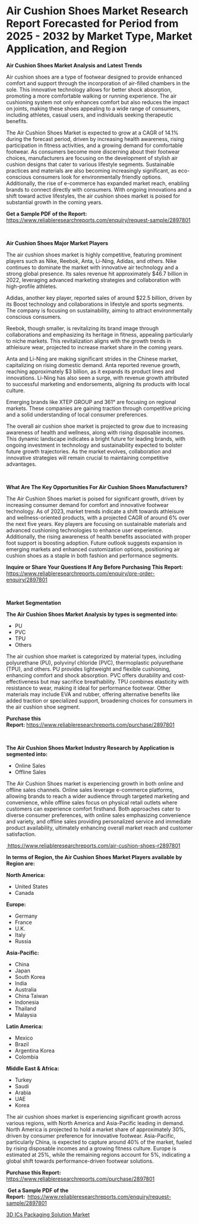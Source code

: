 <p><h1>Air Cushion Shoes Market Research Report Forecasted for Period from 2025 -  2032 by Market Type, Market Application, and Region</h1></p><p><strong>Air Cushion Shoes Market Analysis and Latest Trends</strong></p>
<p><p>Air cushion shoes are a type of footwear designed to provide enhanced comfort and support through the incorporation of air-filled chambers in the sole. This innovative technology allows for better shock absorption, promoting a more comfortable walking or running experience. The air cushioning system not only enhances comfort but also reduces the impact on joints, making these shoes appealing to a wide range of consumers, including athletes, casual users, and individuals seeking therapeutic benefits.</p><p>The Air Cushion Shoes Market is expected to grow at a CAGR of 14.1% during the forecast period, driven by increasing health awareness, rising participation in fitness activities, and a growing demand for comfortable footwear. As consumers become more discerning about their footwear choices, manufacturers are focusing on the development of stylish air cushion designs that cater to various lifestyle segments. Sustainable practices and materials are also becoming increasingly significant, as eco-conscious consumers look for environmentally friendly options. Additionally, the rise of e-commerce has expanded market reach, enabling brands to connect directly with consumers. With ongoing innovations and a shift toward active lifestyles, the air cushion shoes market is poised for substantial growth in the coming years.</p></p>
<p><strong>Get a Sample PDF of the Report:&nbsp;</strong> <a href="https://www.reliableresearchreports.com/enquiry/request-sample/2897801?utm_campaign=3529&utm_medium=2&utm_source=Github&utm_content=ia&utm_term=15032025&utm_id=air-cushion-shoes">https://www.reliableresearchreports.com/enquiry/request-sample/2897801</a></p>
<p>&nbsp;</p>
<p><strong>Air Cushion Shoes Major Market Players</strong></p>
<p><p>The air cushion shoes market is highly competitive, featuring prominent players such as Nike, Reebok, Anta, Li-Ning, Adidas, and others. Nike continues to dominate the market with innovative air technology and a strong global presence. Its sales revenue hit approximately $46.7 billion in 2022, leveraging advanced marketing strategies and collaboration with high-profile athletes.</p><p>Adidas, another key player, reported sales of around $22.5 billion, driven by its Boost technology and collaborations in lifestyle and sports segments. The company is focusing on sustainability, aiming to attract environmentally conscious consumers.</p><p>Reebok, though smaller, is revitalizing its brand image through collaborations and emphasizing its heritage in fitness, appealing particularly to niche markets. This revitalization aligns with the growth trends in athleisure wear, projected to increase market share in the coming years.</p><p>Anta and Li-Ning are making significant strides in the Chinese market, capitalizing on rising domestic demand. Anta reported revenue growth, reaching approximately $3 billion, as it expands its product lines and innovations. Li-Ning has also seen a surge, with revenue growth attributed to successful marketing and endorsements, aligning its products with local culture.</p><p>Emerging brands like XTEP GROUP and 361° are focusing on regional markets. These companies are gaining traction through competitive pricing and a solid understanding of local consumer preferences.</p><p>The overall air cushion shoe market is projected to grow due to increasing awareness of health and wellness, along with rising disposable incomes. This dynamic landscape indicates a bright future for leading brands, with ongoing investment in technology and sustainability expected to bolster future growth trajectories. As the market evolves, collaboration and innovative strategies will remain crucial to maintaining competitive advantages.</p></p>
<p>&nbsp;</p>
<p><strong>What Are The Key Opportunities For Air Cushion Shoes Manufacturers?</strong></p>
<p><p>The Air Cushion Shoes market is poised for significant growth, driven by increasing consumer demand for comfort and innovative footwear technology. As of 2023, market trends indicate a shift towards athleisure and wellness-oriented products, with a projected CAGR of around 6% over the next five years. Key players are focusing on sustainable materials and advanced cushioning technologies to enhance user experience. Additionally, the rising awareness of health benefits associated with proper foot support is boosting adoption. Future outlook suggests expansion in emerging markets and enhanced customization options, positioning air cushion shoes as a staple in both fashion and performance segments.</p></p>
<p><strong>Inquire or Share Your Questions If Any Before Purchasing This Report:</strong> <a href="https://www.reliableresearchreports.com/enquiry/pre-order-enquiry/2897801?utm_campaign=3529&utm_medium=2&utm_source=Github&utm_content=ia&utm_term=15032025&utm_id=air-cushion-shoes">https://www.reliableresearchreports.com/enquiry/pre-order-enquiry/2897801</a></p>
<p>&nbsp;</p>
<p><strong>Market Segmentation</strong></p>
<p><strong>The Air Cushion Shoes Market Analysis by types is segmented into:</strong></p>
<p><ul><li>PU</li><li>PVC</li><li>TPU</li><li>Others</li></ul></p>
<p><p>The air cushion shoe market is categorized by material types, including polyurethane (PU), polyvinyl chloride (PVC), thermoplastic polyurethane (TPU), and others. PU provides lightweight and flexible cushioning, enhancing comfort and shock absorption. PVC offers durability and cost-effectiveness but may sacrifice breathability. TPU combines elasticity with resistance to wear, making it ideal for performance footwear. Other materials may include EVA and rubber, offering alternative benefits like added traction or specialized support, broadening choices for consumers in the air cushion shoe segment.</p></p>
<p><strong>Purchase this Report:&nbsp;</strong><a href="https://www.reliableresearchreports.com/purchase/2897801?utm_campaign=3529&utm_medium=2&utm_source=Github&utm_content=ia&utm_term=15032025&utm_id=air-cushion-shoes">https://www.reliableresearchreports.com/purchase/2897801</a></p>
<p>&nbsp;</p>
<p><strong>The Air Cushion Shoes Market Industry Research by Application is segmented into:</strong></p>
<p><ul><li>Online Sales</li><li>Offline Sales</li></ul></p>
<p><p>The Air Cushion Shoes market is experiencing growth in both online and offline sales channels. Online sales leverage e-commerce platforms, allowing brands to reach a wider audience through targeted marketing and convenience, while offline sales focus on physical retail outlets where customers can experience comfort firsthand. Both approaches cater to diverse consumer preferences, with online sales emphasizing convenience and variety, and offline sales providing personalized service and immediate product availability, ultimately enhancing overall market reach and customer satisfaction.</p></p>
<p><a href="https://www.reliableresearchreports.com/air-cushion-shoes-r2897801?utm_campaign=3529&utm_medium=2&utm_source=Github&utm_content=ia&utm_term=15032025&utm_id=air-cushion-shoes">&nbsp;https://www.reliableresearchreports.com/air-cushion-shoes-r2897801</a></p>
<p><strong>In terms of Region, the Air Cushion Shoes Market Players available by Region are:</strong></p>
<p>
    <p> <strong> North America: </strong>
        <ul>
            <li>United States</li>
            <li>Canada</li>
        </ul>
        </p> 
    <p> <strong> Europe: </strong>
        <ul>
            <li>Germany</li>
            <li>France</li>
            <li>U.K.</li>
            <li>Italy</li>
            <li>Russia</li>
        </ul>
        </p> 
    <p> <strong> Asia-Pacific: </strong>
        <ul>
            <li>China</li>
            <li>Japan</li>
            <li>South Korea</li>
            <li>India</li>
            <li>Australia</li>
            <li>China Taiwan</li>
            <li>Indonesia</li>
            <li>Thailand</li>
            <li>Malaysia</li>
        </ul>
        </p> 
    <p> <strong> Latin America: </strong>
        <ul>
            <li>Mexico</li>
            <li>Brazil</li>
            <li>Argentina Korea</li>
            <li>Colombia</li>
        </ul>
        </p> 
    <p> <strong> Middle East & Africa: </strong>
        <ul>
            <li>Turkey</li>
            <li>Saudi</li>
            <li>Arabia</li>
            <li>UAE</li>
            <li>Korea</li>
        </ul>
    </p>
    </p>
<p><p>The air cushion shoes market is experiencing significant growth across various regions, with North America and Asia-Pacific leading in demand. North America is projected to hold a market share of approximately 30%, driven by consumer preference for innovative footwear. Asia-Pacific, particularly China, is expected to capture around 40% of the market, fueled by rising disposable incomes and a growing fitness culture. Europe is estimated at 25%, while the remaining regions account for 5%, indicating a global shift towards performance-driven footwear solutions.</p></p>
<p><strong>Purchase this Report: </strong><a href="https://www.reliableresearchreports.com/purchase/2897801?utm_campaign=3529&utm_medium=2&utm_source=Github&utm_content=ia&utm_term=15032025&utm_id=air-cushion-shoes">https://www.reliableresearchreports.com/purchase/2897801</a></p>
<p>&nbsp;<strong>Get a Sample PDF of the Report:&nbsp;&nbsp;</strong><a href="https://www.reliableresearchreports.com/enquiry/request-sample/2897801?utm_campaign=3529&utm_medium=2&utm_source=Github&utm_content=ia&utm_term=15032025&utm_id=air-cushion-shoes">https://www.reliableresearchreports.com/enquiry/request-sample/2897801</a></p>
<p><strong></strong></p>
<p><p><a href="https://github.com/hedbomkrahe/Market-Research-Report-List-1/blob/main/3d-ics-packaging-solution-market.md?utm_campaign=3529&utm_medium=2&utm_source=Github&utm_content=ia&utm_term=15032025&utm_id=air-cushion-shoes">3D ICs Packaging Solution Market</a></p></p>